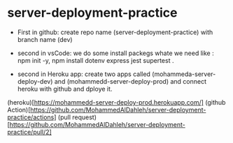 # server-deployment-practice

* First in github:
create repo name (server-deployment-practice) with branch name (dev)

* second in vsCode:
we do some install packegs whate we need like :
npm init -y, npm install dotenv express jest supertest .


* second in Heroku app:
create two apps called (mohammeda-server-deploy-dev) and (mohammedd-server-deploy-prod) and connect heroku with github and dploye it.

(heroku)[https://mohammedd-server-deploy-prod.herokuapp.com/]
(github Action)[https://github.com/MohammedAlDahleh/server-deployment-practice/actions]
(pull request)[https://github.com/MohammedAlDahleh/server-deployment-practice/pull/2]